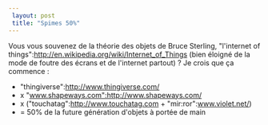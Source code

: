 ```yaml
---
 layout: post
 title: "Spimes 50%"
---
```


Vous vous souvenez de la théorie des objets de Bruce Sterling, "l'internet of things":http://en.wikipedia.org/wiki/Internet_of_Things (bien éloigné de la mode de foutre des écrans et de l'internet partout) ? Je crois que ça commence :

* "thingiverse":http://www.thingiverse.com/
* x "www.shapeways.com":http://www.shapeways.com/
* x ("touchatag":http://www.touchatag.com + "mir:ror":www.violet.net/)
* = 50% de la future génération d'objets à portée de main
